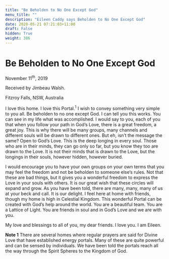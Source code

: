 ```yaml
---
title: "Be Beholden to No One Except God"
menu_title: ""
description: "Eileen Caddy says Beholden to No One Except God"
date: 2020-05-21 07:21:03+11:00
draft: False
hidden: True
weight: 386
---
```

# Be Beholden to No One Except God

November 11<sup>th</sup>, 2019

Received by Jimbeau Walsh.

Fitzroy Falls, NSW, Australia



I love this home. I love this Portal.<sup>1</sup> I wish to convey something very simple to you all. Be beholden to no one except God. I can tell you this works. You can see in my life what was accomplished. I would say to you, each of you that when you follow your path in God’s Love, there is a great freedom, a great joy. This is why there will be many groups, many channels and different souls will be drawn to different ones. But eh, isn’t the message the same? Open to God’s Love. This is the deep longing in every soul. Those who are in their minds, they can go only so far, but you know they too are drawn to the Love. It is not their minds that is drawn to the Love, but the longings in their souls, however hidden, however buried. 

I would encourage you to have your own groups on your own terms that you may feel the freedom and not be beholden to someone else’s rules. Not that these are bad things, but it gives you a wonderful freedom to express the Love in your souls with others. It is our great wish that these circles will expand and grow. As you have been told, there are many, many, many of us at your beck and call. It is our delight. I feel here at home with friends, though my home is high in Celestial Kingdom. This wonderful Portal can be created with God’s help around the world. You are a beautiful team. You are a Lattice of Light. You are friends in soul and in God’s Love and we are with you. 

My love and blessings to all of you, my dear friends. I love you. I am Eileen.

**Note 1** There are several homes where regular prayers are said for Divine Love that have established energy portals. Many of these are quite powerful and can be sensed by individuals. We have been told the portals reach all the way through the Spirit Spheres to the Kingdom of God.
